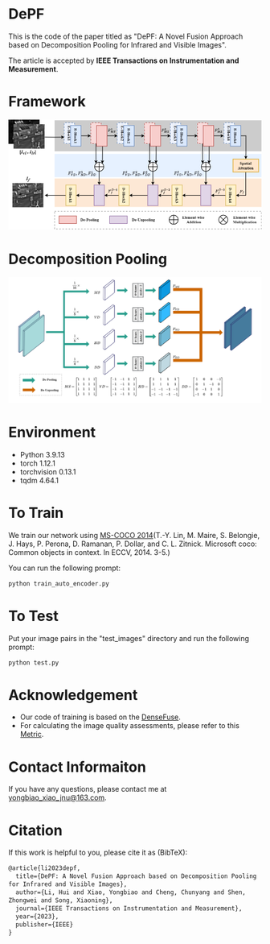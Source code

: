 # DePF

This is the code of the paper titled as "DePF: A Novel Fusion Approach based on Decomposition Pooling for Infrared and Visible Images". 

The article is accepted by **IEEE Transactions on Instrumentation and Measurement**.

# Framework

![framework](./loader/framework.png)

# Decomposition Pooling

![compare_msrs](./loader/pooling.png)

# Environment

- Python 3.9.13
- torch 1.12.1
- torchvision 0.13.1
- tqdm 4.64.1

# To Train

We train our network using [MS-COCO 2014](http://images.cocodataset.org/zips/train2014.zip)(T.-Y. Lin, M. Maire, S. Belongie, J. Hays, P. Perona, D. Ramanan, P. Dollar, and C. L. Zitnick. Microsoft coco: Common objects in context. In ECCV, 2014. 3-5.)

You can run the following prompt:

```python
python train_auto_encoder.py
```

# To Test

Put your image pairs in the "test_images" directory and run the following prompt: 

```python
python test.py
```

# Acknowledgement

- Our code of training is based on the [DenseFuse](https://github.com/hli1221/densefuse-pytorch).
- For calculating the image quality assessments, please refer to this [Metric](https://github.com/Linfeng-Tang/Evaluation-for-Image-Fusion).

# Contact Informaiton

If you have any questions, please contact me at <yongbiao_xiao_jnu@163.com>.

# Citation

If this work is helpful to you, please cite it as (BibTeX):

```
@article{li2023depf,
  title={DePF: A Novel Fusion Approach based on Decomposition Pooling for Infrared and Visible Images},
  author={Li, Hui and Xiao, Yongbiao and Cheng, Chunyang and Shen, Zhongwei and Song, Xiaoning},
  journal={IEEE Transactions on Instrumentation and Measurement},
  year={2023},
  publisher={IEEE}
}
```


